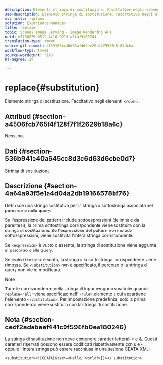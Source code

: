 ```yaml
---
description: Elemento stringa di sostituzione. Facoltativo negli elementi <rule>.
seo-description: Elemento stringa di sostituzione. Facoltativo negli elementi <rule>.
seo-title: replace
solution: Experience Manager
title: replace
topic: Scene7 Image Serving - Image Rendering API
uuid: e5730559-0512-4416-927d-a7faf9180741
translation-type: tm+mt
source-git-commit: 4439103ccd0d63afdd9ec20bd475560e8f84dcba
workflow-type: tm+mt
source-wordcount: '176'
ht-degree: 2%

---
```



# replace{#substitution}

Elemento stringa di sostituzione. Facoltativo negli elementi `<rule>`.

## Attributi {#section-a4506fcb765f4f128f7f1f2629b18a6c}

Nessuno.

## Dati {#section-536b941e40a645cc8d3c6d63d6cbe0d7}

Stringa di sostituzione.

## Descrizione {#section-4a64a93f5e1a4d04a2db19166578bf76}

Definisce una stringa sostitutiva per la stringa o sottostringa associata nel percorso o nella query.

Se l&#39;espressione del pattern include sottoespressioni (delimitate da parentesi), la prima sottostringa corrispondente viene sostituita con la stringa di sostituzione. Se l&#39;espressione del pattern non include sottoespressioni, viene sostituita l&#39;intera stringa corrispondente.

Se `<expression>` è vuoto o assente, la stringa di sostituzione viene aggiunta al percorso o alla query.

Se `<substitution>` è vuoto, la stringa o la sottostringa corrispondente viene rimossa. Se `<substitution>` non è specificato, il percorso o la stringa di query non viene modificata.

>[!NOTE]
>
>Tutte le corrispondenze nella stringa di input vengono sostituite quando `replace="all"` viene specificato nell&#39; `<rule>`,elemento a cui appartiene l&#39;elemento `<substitution>`. Per impostazione predefinita, solo la prima corrispondenza viene sostituita con la stringa di sostituzione.

## Nota {#section-cedf2adabaaf441c9f598fb0ea180246}

La stringa di sostituzione non deve contenere caratteri letterali &lt; e &amp;. Questi caratteri riservati possono essere codificati rispettivamente con `&` e `<`, oppure l&#39;intera stringa può essere racchiusa in una sezione CDATA XML:

`<substitution><![CDATA[&text=<Hello, world!>]]></ substitution>`
